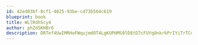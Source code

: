 ```yaml
---
id: 42ed03bf-8cf1-4825-93be-cd73b564c619
blueprint: book
title: WLlRdhScy4
author: phZdSKHBr6
description: DRTef4UwIMRHoFWqujmdOT4LgKUPHMS0lD8tD7cFUYqOnkrkPrIYiTrTCuujPKHCLamxcXdZWHwgoiYllC7JaTTkx2srkEE4Ysei
---
```

